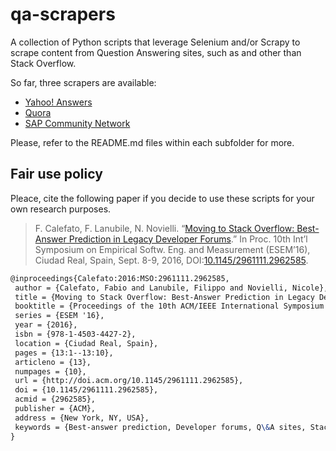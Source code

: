 # qa-scrapers

A collection of Python scripts that leverage Selenium and/or Scrapy to scrape content from Question Answering sites, such as and other than Stack Overflow.

So far, three scrapers are available:
* [Yahoo! Answers](yahoo-answers/README.md)
* [Quora](quora/README.md)
* [SAP Community Network](scn/README.md)

Please, refer to the README.md files within each subfolder for more.

## Fair use policy
Pleace, cite the following paper if you decide to use these scripts for your own research purposes.

> F. Calefato, F. Lanubile, N. Novielli. “[Moving to Stack Overflow: Best-Answer Prediction in Legacy Developer Forums](http://collab.di.uniba.it/fabio/wp-content/uploads/sites/5/2014/05/a13-calefato.pdf).” In Proc. 10th Int’l Symposium on Empirical Softw. Eng. and Measurement (ESEM’16), Ciudad Real, Spain, Sept. 8-9, 2016, DOI:[10.1145/2961111.2962585](http://doi.acm.org/10.1145/2961111.2962585).

```latex
@inproceedings{Calefato:2016:MSO:2961111.2962585,
 author = {Calefato, Fabio and Lanubile, Filippo and Novielli, Nicole},
 title = {Moving to Stack Overflow: Best-Answer Prediction in Legacy Developer Forums},
 booktitle = {Proceedings of the 10th ACM/IEEE International Symposium on Empirical Software Engineering and Measurement},
 series = {ESEM '16},
 year = {2016},
 isbn = {978-1-4503-4427-2},
 location = {Ciudad Real, Spain},
 pages = {13:1--13:10},
 articleno = {13},
 numpages = {10},
 url = {http://doi.acm.org/10.1145/2961111.2962585},
 doi = {10.1145/2961111.2962585},
 acmid = {2962585},
 publisher = {ACM},
 address = {New York, NY, USA},
 keywords = {Best-answer prediction, Developer forums, Q\&A sites, Stack Overflow},
}
```

